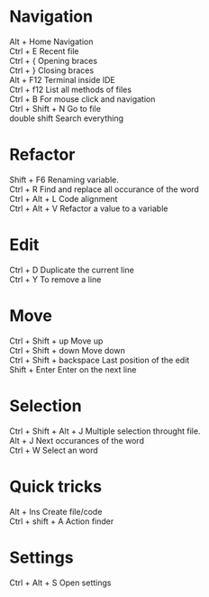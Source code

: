 Navigation
===========
Alt  + Home  	  Navigation   
Ctrl + E    	  Recent file  
Ctrl + {  		  Opening braces   
Ctrl + }  		  Closing braces   
Alt  + F12        Terminal inside IDE   
Ctrl + f12 		  List all methods of files  
Ctrl + B 		  For mouse click and navigation   
Ctrl + Shift + N  Go to file  
double shift      Search everything  

Refactor
==========
Shift + F6 		 Renaming variable.  
Ctrl  + R        Find and replace all occurance of the word  
Ctrl  + Alt + L  Code alignment  
Ctrl  + Alt + V  Refactor a value to a variable  

Edit
=====
Ctrl + D 		 Duplicate the current line  
Ctrl + Y 		 To remove a line   

Move
=====
Ctrl  + Shift + up 		  Move up  
Ctrl  + Shift + down 	  Move down  
Ctrl  + Shift + backspace Last position of the edit  
Shift + Enter 			  Enter on the next line  

Selection
==========
Ctrl + Shift + Alt + J 	Multiple selection throught file.  
Alt  + J 				Next occurances of the word  
Ctrl + W		 		Select an word   

Quick tricks
=============
Alt  + Ins 				Create file/code  
Ctrl + shift + A 		Action finder  

Settings
===========
Ctrl + Alt + S			Open settings           

